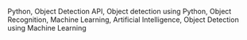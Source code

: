 Python, Object Detection API, Object detection using Python, Object Recognition, Machine Learning, Artificial Intelligence, Object Detection using Machine Learning
